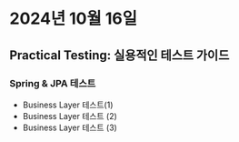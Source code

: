 # 2024년 10월 16일

## Practical Testing: 실용적인 테스트 가이드

### Spring & JPA 테스트

- Business Layer 테스트(1)
- Business Layer 테스트 (2)
- Business Layer 테스트 (3)
